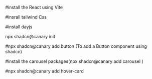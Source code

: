 #install the React using Vite

#insrall tailwind Css

#install dayjs

npx shadcn@canary init <component using shadcn>

#npx shadcn@canary  add button (To add a Button component using shadcn)

#install the carousel packages(npx shadcn@canary add carousel )

#npx shadcn@canary add hover-card  
